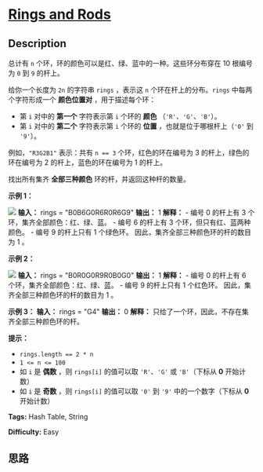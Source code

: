 # [Rings and Rods][title]

## Description

总计有 `n` 个环，环的颜色可以是红、绿、蓝中的一种。这些环分布穿在 10 根编号为 `0` 到 `9` 的杆上。

给你一个长度为 `2n` 的字符串 `rings` ，表示这 `n` 个环在杆上的分布。`rings` 中每两个字符形成一个 **颜色位置对**
，用于描述每个环：

  * 第 `i` 对中的 **第一个** 字符表示第 `i` 个环的 **颜色** （`'R'`、`'G'`、`'B'`）。
  * 第 `i` 对中的 **第二个** 字符表示第 `i` 个环的 **位置** ，也就是位于哪根杆上（`'0'` 到 `'9'`）。

例如，`"R3G2B1"` 表示：共有 `n == 3` 个环，红色的环在编号为 3 的杆上，绿色的环在编号为 2 的杆上，蓝色的环在编号为 1 的杆上。

找出所有集齐 **全部三种颜色** 环的杆，并返回这种杆的数量。



**示例 1：**

![](https://assets.leetcode.com/uploads/2021/11/23/ex1final.png)
            **输入：** rings = "B0B6G0R6R0R6G9"    **输出：** 1    **解释：**    - 编号 0 的杆上有 3 个环，集齐全部颜色：红、绿、蓝。    - 编号 6 的杆上有 3 个环，但只有红、蓝两种颜色。    - 编号 9 的杆上只有 1 个绿色环。    因此，集齐全部三种颜色环的杆的数目为 1 。    

**示例 2：**

![](https://assets.leetcode.com/uploads/2021/11/23/ex2final.png)
            **输入：** rings = "B0R0G0R9R0B0G0"    **输出：** 1    **解释：**    - 编号 0 的杆上有 6 个环，集齐全部颜色：红、绿、蓝。    - 编号 9 的杆上只有 1 个红色环。    因此，集齐全部三种颜色环的杆的数目为 1 。    

**示例 3：**
            **输入：** rings = "G4"    **输出：** 0    **解释：**    只给了一个环，因此，不存在集齐全部三种颜色环的杆。    



**提示：**

  * `rings.length == 2 * n`
  * `1 <= n <= 100`
  * 如 `i` 是 **偶数** ，则 `rings[i]` 的值可以取 `'R'`、`'G'` 或 `'B'`（下标从 **0** 开始计数）
  * 如 `i` 是 **奇数** ，则 `rings[i]` 的值可以取 `'0'` 到 `'9'` 中的一个数字（下标从 **0** 开始计数）


**Tags:** Hash Table, String

**Difficulty:** Easy

## 思路

[title]: https://leetcode-cn.com/problems/rings-and-rods

